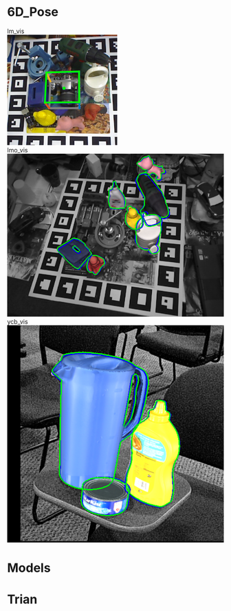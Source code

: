 # 6D_Pose
lm_vis   
![lm](visualization/lm/5.png)   
lmo_vis
![lmo](visualization/lmo/5.png)   
ycb_vis   
![ycb](visualization/ycb/5.png)  

# Models

# Trian
